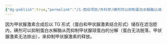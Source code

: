 ```yaml
---
{"dg-publish":true,"permalink":"/1-西综项目/外科学/碘剂可以抑制蛋白水解酶以减少甲状腺球蛋白分解/","dgPassFrontmatter":true,"noteIcon":"","created":"2024-07-11T08:51:05.606+08:00","updated":"2024-07-18T19:23:10.872+08:00"}
---
```


因为甲状腺激素合成后以 TG 形式（蛋白和甲状腺激素结合形式）储存在滤泡腔内，碘剂可以抑制蛋白水解酶从而抑制甲状腺球蛋白的分解（蛋白无法脱落，甲状腺激素无法排出），来抑制甲状腺激素的释放。
